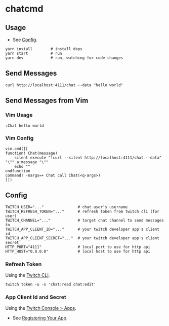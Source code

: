 # chatcmd

## Usage

- See [Config](#config).

```
yarn install        # install deps
yarn start          # run
yarn dev            # run, watching for code changes
```

## Send Messages

```
curl http://localhost:4111/chat --data "hello world"
```

## Send Messages from Vim

### Vim Usage

```
:Chat hello world
```

### Vim Config

```
vim.cmd([[
function! Chat(message)
	silent execute "!curl --silent http://localhost:4111/chat --data" "\"" a:message "\""
	echo ""
endfunction
command! -nargs=+ Chat call Chat(<q-args>)
]])
```

## Config

```
TWITCH_USER="..."               # chat user's username
TWITCH_REFRESH_TOKEN="..."      # refresh token from twitch cli (for user)
TWITCH_CHANNEL="..."            # target chat channel to send messages to
TWITCH_APP_CLIENT_ID="..."      # your twitch developer app's client id
TWITCH_APP_CLIENT_SECRET="..."  # your twitch developer app's client secret
HTTP_PORT="4111"                # local port to use for http api
HTTP_HOST="0.0.0.0"             # local host to use for http api
```

### Refresh Token

Using the [Twitch CLI](https://dev.twitch.tv/docs/cli/).

```
twitch token -u -s 'chat:read chat:edit'
```

### App Client Id and Secret

Using the [Twitch Console > Apps](https://dev.twitch.tv/console/apps).

- See [Registering Your App](https://dev.twitch.tv/docs/authentication/register-app/).
